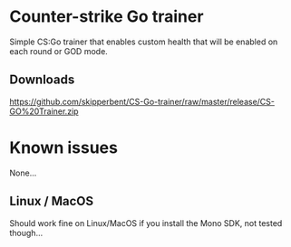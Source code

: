 # Counter-strike Go trainer
Simple CS:Go trainer that enables custom health that will be enabled on each round or GOD mode.

## Downloads
https://github.com/skipperbent/CS-Go-trainer/raw/master/release/CS-GO%20Trainer.zip

# Known issues
None...

## Linux / MacOS
Should work fine on Linux/MacOS if you install the Mono SDK, not tested though...
